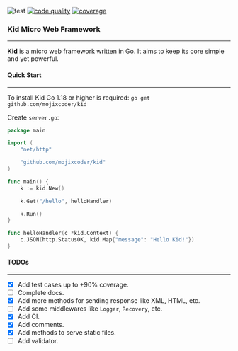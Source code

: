 ![test](https://github.com/mojixcoder/kid/actions/workflows/test.yml/badge.svg)
[![code quality](https://app.codacy.com/project/badge/Grade/aa9e650027e144359ae6f3cbdcdae6c9)](https://www.codacy.com/gh/mojixcoder/kid/dashboard?utm_source=github.com&amp;utm_medium=referral&amp;utm_content=mojixcoder/kid&amp;utm_campaign=Badge_Grade)
[![coverage](https://app.codacy.com/project/badge/Coverage/aa9e650027e144359ae6f3cbdcdae6c9)](https://www.codacy.com/gh/mojixcoder/kid/dashboard?utm_source=github.com&utm_medium=referral&utm_content=mojixcoder/kid&utm_campaign=Badge_Coverage)

### Kid Micro Web Framework
___
**Kid** is a micro web framework written in Go. It aims to keep its core simple and yet powerful.

#### Quick Start
___

To install Kid Go 1.18 or higher is required: `go get github.com/mojixcoder/kid`

Create `server.go`:

```go
package main

import (
    "net/http"

    "github.com/mojixcoder/kid"
)

func main() {
    k := kid.New()

    k.Get("/hello", helloHandler)

    k.Run()
}

func helloHandler(c *kid.Context) {
    c.JSON(http.StatusOK, kid.Map{"message": "Hello Kid!"})
}
```

#### TODOs
___

- [x] Add test cases up to +90% coverage.
- [ ] Complete docs.
- [x] Add more methods for sending response like XML, HTML, etc.
- [ ] Add some middlewares like `Logger`, `Recovery`, etc.
- [x] Add CI.
- [x] Add comments.
- [x] Add methods to serve static files.
- [ ] Add validator.
